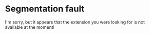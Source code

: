 Segmentation fault
==========

I'm sorry, but it appears that the extension you were looking for is not available at the moment!